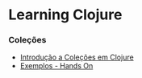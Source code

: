 # Learning Clojure

### Coleções

- [Introdução a Coleções em Clojure](/notes/2-colecoes/1-introducao.md)
- [Exemplos - Hands On](/notes/2-colecoes/2-exemplos.md)
